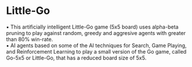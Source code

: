 # Little-Go

▪ This artificially intelligent Little-Go game (5x5 board) uses alpha-beta pruning to play against random, greedy and aggresive agents with greater than 80% win-rate.
<br/>
▪ AI agents based on some of the AI techniques for Search, Game Playing, and Reinforcement Learning to play a small version of the Go game, called Go-5x5 or Little-Go, that has a reduced board size of 5x5.
